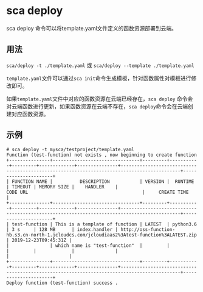 # sca deploy

sca deploy 命令可以将template.yaml文件定义的函数资源部署到云端。

## 用法

`sca/deploy -t ./template.yaml` 或  `sca/deploy --template ./template.yaml`

`template.yaml`文件可以通过`sca init`命令生成模板，针对函数属性对模板进行修改即可。

如果`template.yaml`文件中对应的函数资源在云端已经存在，`sca deploy` 命令会对云端函数进行更新，如果函数资源在云端不存在，`sca deploy`命令会在云端创建对应函数资源。

## 示例
```
# sca deploy -t mysca/testproject/template.yaml
Function (test-function) not exists , now beginning to create function
+---------------+--------------------------------+---------+-----------+---------+-------------+---------------+--------------------------------------------------------------------------------------------+----------------------+
| FUNCTION NAME |          DESCRIPTION           | VERSION |  RUNTIME  | TIMEOUT | MEMORY SIZE |    HANDLER    |                                          CODE URL                                          |     CREATE TIME      |
+---------------+--------------------------------+---------+-----------+---------+-------------+---------------+--------------------------------------------------------------------------------------------+----------------------+
| test-function | This is a template of function | LATEST  | python3.6 | 3 s     | 128 MB      | index.handler | http://oss-function-hb.s3.cn-north-1.jcloudcs.com/jcloudiaas2%3Atest-function%3ALATEST.zip | 2019-12-23T09:45:31Z |
|               | which name is "test-function"  |         |           |         |             |               |                                                                                            |                      |
+---------------+--------------------------------+---------+-----------+---------+-------------+---------------+--------------------------------------------------------------------------------------------+----------------------+
Deploy function (test-function) success .

```